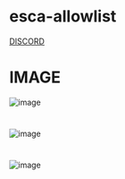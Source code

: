 # esca-allowlist


[DISCORD]([https://www.google.com](https://discord.gg/2urvDbHRRD))

# IMAGE
![image](https://user-images.githubusercontent.com/107806100/174495852-f8f14edb-bbef-4322-9063-c259e0ab4c33.png)
#
![image](https://user-images.githubusercontent.com/107806100/174495877-e90a9d07-063e-4762-ae1a-2d4361756c81.png)
#
![image](https://user-images.githubusercontent.com/107806100/174495879-b1d92deb-6ffc-4c14-9d48-730a12fc6f8e.png)


